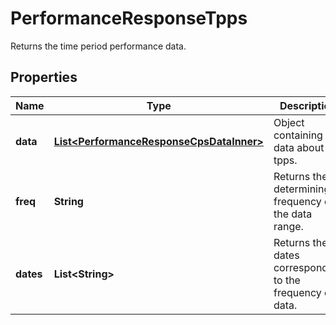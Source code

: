 

# PerformanceResponseTpps

Returns the time period performance data.

## Properties

| Name | Type | Description | Notes |
|------------ | ------------- | ------------- | -------------|
|**data** | [**List&lt;PerformanceResponseCpsDataInner&gt;**](PerformanceResponseCpsDataInner.md) | Object containing all data about tpps. |  [optional] |
|**freq** | **String** | Returns the determining frequency of the data range. |  [optional] |
|**dates** | **List&lt;String&gt;** | Returns the dates corresponding to the frequency of data. |  [optional] |



